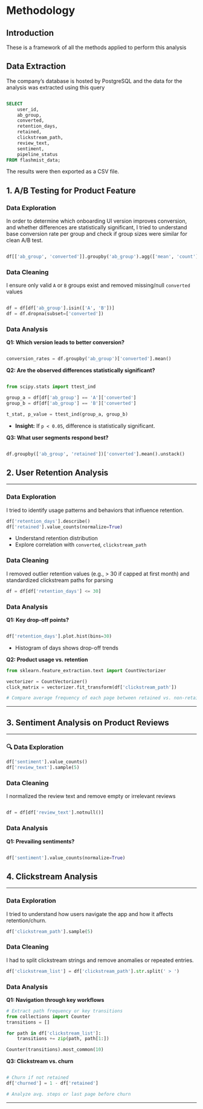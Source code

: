 # Methodology

## Introduction

These is a framework of all the methods applied to perform this analysis

## Data Extraction

The company’s database is hosted by PostgreSQL and the data for the analysis was extracted using this query

```sql

SELECT
    user_id,
    ab_group,
    converted,
    retention_days,
    retained,
    clickstream_path,
    review_text,
    sentiment,
    pipeline_status
FROM flashmist_data;

```

The results were then exported as a CSV file.

## 1. **A/B Testing for Product Feature**

### Data Exploration

In order to determine which onboarding UI version improves conversion, and whether differences are statistically significant, I tried to understand base conversion rate per group and check if group sizes were similar for clean A/B test.

```python

df[['ab_group', 'converted']].groupby('ab_group').agg(['mean', 'count'])

```

### Data Cleaning

I ensure only valid `A` or `B` groups exist and removed missing/null `converted` values

```python

df = df[df['ab_group'].isin(['A', 'B'])]
df = df.dropna(subset=['converted'])

```

### Data Analysis

**Q1: Which version leads to better conversion?**

```python

conversion_rates = df.groupby('ab_group')['converted'].mean()

```

**Q2: Are the observed differences statistically significant?**

```python

from scipy.stats import ttest_ind

group_a = df[df['ab_group'] == 'A']['converted']
group_b = df[df['ab_group'] == 'B']['converted']

t_stat, p_value = ttest_ind(group_a, group_b)

```

- **Insight:** If `p < 0.05`, difference is statistically significant.

**Q3: What user segments respond best?**

```python

df.groupby(['ab_group', 'retained'])['converted'].mean().unstack()

```

## 2. **User Retention Analysis**

---

### Data Exploration

I tried to identify usage patterns and behaviors that influence retention.

```python
df['retention_days'].describe()
df['retained'].value_counts(normalize=True)

```

- Understand retention distribution
- Explore correlation with `converted`, `clickstream_path`

### Data Cleaning

I removed outlier retention values (e.g., > 30 if capped at first month) and standardized clickstream paths for parsing

```python
df = df[df['retention_days'] <= 30]

```

### Data Analysis

**Q1: Key drop-off points?**

```python

df['retention_days'].plot.hist(bins=30)

```

- Histogram of days shows drop-off trends

**Q2: Product usage vs. retention**

```python
from sklearn.feature_extraction.text import CountVectorizer

vectorizer = CountVectorizer()
click_matrix = vectorizer.fit_transform(df['clickstream_path'])

# Compare average frequency of each page between retained vs. non-retained

```

---

## 3. **Sentiment Analysis on Product Reviews**

---

### 🔍 Data Exploration

```python
df['sentiment'].value_counts()
df['review_text'].sample(5)

```

### Data Cleaning

I normalized the review text and remove empty or irrelevant reviews

```python

df = df[df['review_text'].notnull()]

```

### Data Analysis

**Q1: Prevailing sentiments?**

```python

df['sentiment'].value_counts(normalize=True)

```

## 4. **Clickstream Analysis**

---

### Data Exploration

I tried to understand how users navigate the app and how it affects retention/churn.

```python
df['clickstream_path'].sample(5)

```

### Data Cleaning

I had to split clickstream strings and remove anomalies or repeated entries.

```python
df['clickstream_list'] = df['clickstream_path'].str.split(' > ')

```

### Data Analysis

**Q1: Navigation through key workflows**

```python
# Extract path frequency or key transitions
from collections import Counter
transitions = []

for path in df['clickstream_list']:
    transitions += zip(path, path[1:])

Counter(transitions).most_common(10)

```

**Q3: Clickstream vs. churn**

```python

# Churn if not retained
df['churned'] = 1 - df['retained']

# Analyze avg. steps or last page before churn

```

---